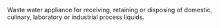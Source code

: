 Waste water appliance for receiving, retaining or disposing of domestic, culinary, laboratory or industrial process liquids.